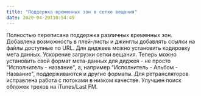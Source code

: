 ```yaml
---
title: "Поддержка временных зон в сетке вещания"
date: 2020-04-20T10:54:49
---
```


Полностью переписана поддержка различных временных зон. Добавлена возможность в плей-листы и джинглы добавлять ссылки на файлы доступные по URL. Для диджеев можно установить кодировку мета данных. Ускорение загрузки сетки вещания. Теперь можно установить свой формат мета-данных для диджея - не просто "Исполнитель - название", а, например "Исполнитель - Альбом - Название", поддерживаются и другие форматы. Для ретрансляторов исправлена работа с потоками в низком качестве. Улучшен поиск обложек треков на iTunes/Last FM.
